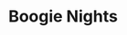 ---
title: "Boogie Nights"
year: 1997
rating: 4
stars: "★★★★"
liked: true
rewatched: false
permalink: "boogie-nights"
watched_on: 2025-02-06
---